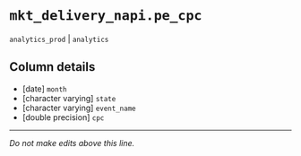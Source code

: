 # `mkt_delivery_napi.pe_cpc`
`analytics_prod` | `analytics`

## Column details
* [date]      `month`
* [character varying] `state`
* [character varying] `event_name`
* [double precision] `cpc`

-------------------------------------------------------------------------------
*Do not make edits above this line.*
